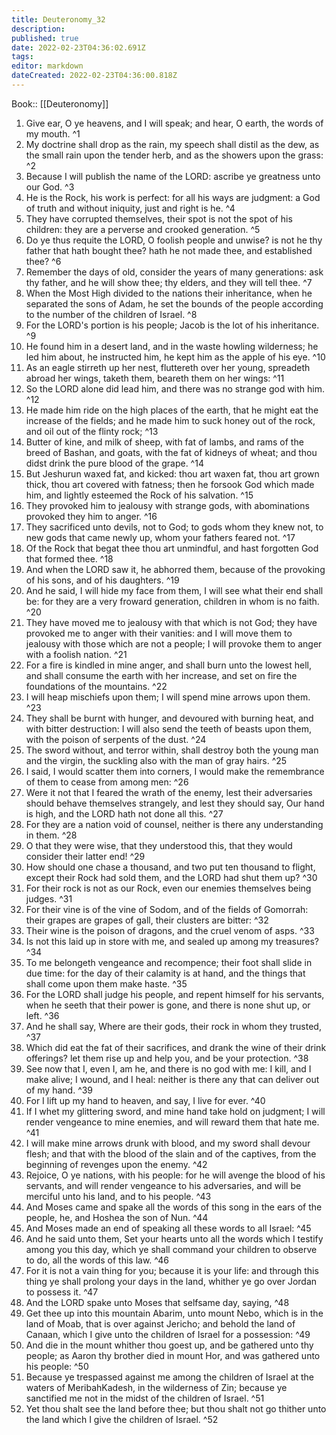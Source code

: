 ```yaml
---
title: Deuteronomy_32
description: 
published: true
date: 2022-02-23T04:36:02.691Z
tags: 
editor: markdown
dateCreated: 2022-02-23T04:36:00.818Z
---
```


 Book:: [[Deuteronomy]]
 1. Give ear, O ye heavens, and I will speak; and hear, O earth, the words of my mouth. ^1
 2. My doctrine shall drop as the rain, my speech shall distil as the dew, as the small rain upon the tender herb, and as the showers upon the grass: ^2
 3. Because I will publish the name of the LORD: ascribe ye greatness unto our God. ^3
 4. He is the Rock, his work is perfect: for all his ways are judgment: a God of truth and without iniquity, just and right is he. ^4
 5. They have corrupted themselves, their spot is not the spot of his children: they are a perverse and crooked generation. ^5
 6. Do ye thus requite the LORD, O foolish people and unwise? is not he thy father that hath bought thee? hath he not made thee, and established thee? ^6
 7. Remember the days of old, consider the years of many generations: ask thy father, and he will show thee; thy elders, and they will tell thee. ^7
 8. When the Most High divided to the nations their inheritance, when he separated the sons of Adam, he set the bounds of the people according to the number of the children of Israel. ^8
 9. For the LORD's portion is his people; Jacob is the lot of his inheritance. ^9
 10. He found him in a desert land, and in the waste howling wilderness; he led him about, he instructed him, he kept him as the apple of his eye. ^10
 11. As an eagle stirreth up her nest, fluttereth over her young, spreadeth abroad her wings, taketh them, beareth them on her wings: ^11
 12. So the LORD alone did lead him, and there was no strange god with him. ^12
 13. He made him ride on the high places of the earth, that he might eat the increase of the fields; and he made him to suck honey out of the rock, and oil out of the flinty rock; ^13
 14. Butter of kine, and milk of sheep, with fat of lambs, and rams of the breed of Bashan, and goats, with the fat of kidneys of wheat; and thou didst drink the pure blood of the grape. ^14
 15. But Jeshurun waxed fat, and kicked: thou art waxen fat, thou art grown thick, thou art covered with fatness; then he forsook God which made him, and lightly esteemed the Rock of his salvation. ^15
 16. They provoked him to jealousy with strange gods, with abominations provoked they him to anger. ^16
 17. They sacrificed unto devils, not to God; to gods whom they knew not, to new gods that came newly up, whom your fathers feared not. ^17
 18. Of the Rock that begat thee thou art unmindful, and hast forgotten God that formed thee. ^18
 19. And when the LORD saw it, he abhorred them, because of the provoking of his sons, and of his daughters. ^19
 20. And he said, I will hide my face from them, I will see what their end shall be: for they are a very froward generation, children in whom is no faith. ^20
 21. They have moved me to jealousy with that which is not God; they have provoked me to anger with their vanities: and I will move them to jealousy with those which are not a people; I will provoke them to anger with a foolish nation. ^21
 22. For a fire is kindled in mine anger, and shall burn unto the lowest hell, and shall consume the earth with her increase, and set on fire the foundations of the mountains. ^22
 23. I will heap mischiefs upon them; I will spend mine arrows upon them. ^23
 24. They shall be burnt with hunger, and devoured with burning heat, and with bitter destruction: I will also send the teeth of beasts upon them, with the poison of serpents of the dust. ^24
 25. The sword without, and terror within, shall destroy both the young man and the virgin, the suckling also with the man of gray hairs. ^25
 26. I said, I would scatter them into corners, I would make the remembrance of them to cease from among men: ^26
 27. Were it not that I feared the wrath of the enemy, lest their adversaries should behave themselves strangely, and lest they should say, Our hand is high, and the LORD hath not done all this. ^27
 28. For they are a nation void of counsel, neither is there any understanding in them. ^28
 29. O that they were wise, that they understood this, that they would consider their latter end! ^29
 30. How should one chase a thousand, and two put ten thousand to flight, except their Rock had sold them, and the LORD had shut them up? ^30
 31. For their rock is not as our Rock, even our enemies themselves being judges. ^31
 32. For their vine is of the vine of Sodom, and of the fields of Gomorrah: their grapes are grapes of gall, their clusters are bitter: ^32
 33. Their wine is the poison of dragons, and the cruel venom of asps. ^33
 34. Is not this laid up in store with me, and sealed up among my treasures? ^34
 35. To me belongeth vengeance and recompence; their foot shall slide in due time: for the day of their calamity is at hand, and the things that shall come upon them make haste. ^35
 36. For the LORD shall judge his people, and repent himself for his servants, when he seeth that their power is gone, and there is none shut up, or left. ^36
 37. And he shall say, Where are their gods, their rock in whom they trusted, ^37
 38. Which did eat the fat of their sacrifices, and drank the wine of their drink offerings? let them rise up and help you, and be your protection. ^38
 39. See now that I, even I, am he, and there is no god with me: I kill, and I make alive; I wound, and I heal: neither is there any that can deliver out of my hand. ^39
 40. For I lift up my hand to heaven, and say, I live for ever. ^40
 41. If I whet my glittering sword, and mine hand take hold on judgment; I will render vengeance to mine enemies, and will reward them that hate me. ^41
 42. I will make mine arrows drunk with blood, and my sword shall devour flesh; and that with the blood of the slain and of the captives, from the beginning of revenges upon the enemy. ^42
 43. Rejoice, O ye nations, with his people: for he will avenge the blood of his servants, and will render vengeance to his adversaries, and will be merciful unto his land, and to his people. ^43
 44. And Moses came and spake all the words of this song in the ears of the people, he, and Hoshea the son of Nun. ^44
 45. And Moses made an end of speaking all these words to all Israel: ^45
 46. And he said unto them, Set your hearts unto all the words which I testify among you this day, which ye shall command your children to observe to do, all the words of this law. ^46
 47. For it is not a vain thing for you; because it is your life: and through this thing ye shall prolong your days in the land, whither ye go over Jordan to possess it. ^47
 48. And the LORD spake unto Moses that selfsame day, saying, ^48
 49. Get thee up into this mountain Abarim, unto mount Nebo, which is in the land of Moab, that is over against Jericho; and behold the land of Canaan, which I give unto the children of Israel for a possession: ^49
 50. And die in the mount whither thou goest up, and be gathered unto thy people; as Aaron thy brother died in mount Hor, and was gathered unto his people: ^50
 51. Because ye trespassed against me among the children of Israel at the waters of MeribahKadesh, in the wilderness of Zin; because ye sanctified me not in the midst of the children of Israel. ^51
 52. Yet thou shalt see the land before thee; but thou shalt not go thither unto the land which I give the children of Israel. ^52
